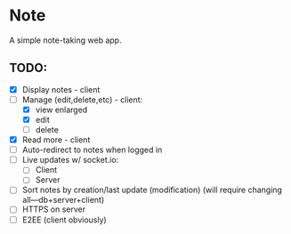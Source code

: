 # Note

A simple note-taking web app.

## TODO:
* [x] Display notes - client
* [ ] Manage (edit,delete,etc) - client:
    * [x] view enlarged
    * [x] edit
    * [ ] delete
* [x] Read more - client
* [ ] Auto-redirect to notes when logged in
* [ ] Live updates w/ socket.io:
    * [ ] Client
    * [ ] Server
* [ ] Sort notes by creation/last update (modification) (will require changing all—db+server+client)
* [ ] HTTPS on server
* [ ] E2EE (client obviously)